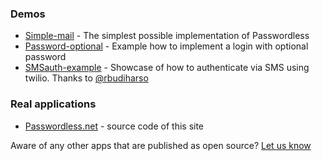 ### Demos
* [Simple-mail](https://github.com/florianheinemann/passwordless/tree/master/examples/simple-mail) - The simplest possible implementation of Passwordless
* [Password-optional](https://github.com/florianheinemann/passwordless/tree/master/examples/password-optional) - Example how to implement a login with optional password
* [SMSauth-example](https://github.com/rbudiharso/smsauth-example) - Showcase of how to authenticate via SMS using twilio. Thanks to [@rbudiharso](https://twitter.com/rbudiharso)

### Real applications
* [Passwordless.net](https://github.com/florianheinemann/www-passwordless-net) - source code of this site

Aware of any other apps that are published as open source? [Let us know](https://twitter.com/thesumofall)